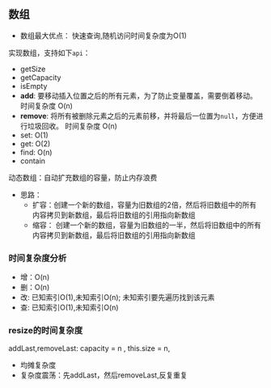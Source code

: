 ## 数组

* 数组最大优点： 快速查询,随机访问时间复杂度为O(1)

实现数组，支持如下`api`：

* getSize
* getCapacity
* isEmpty
* **add**: 要移动插入位置之后的所有元素，为了防止变量覆盖，需要倒着移动。 时间复杂度 O(n)
* **remove**: 将所有被删除元素之后的元素前移，并将最后一位置为`null`，方便进行垃圾回收。 时间复杂度 O(n)
* set: O(1)
* get: O(2)
* find: O(n)
* contain

动态数组：自动扩充数组的容量，防止内存浪费

* 思路：
  * 扩容：创建一个新的数组，容量为旧数组的2倍，然后将旧数组中的所有内容拷贝到新数组，最后将旧数组的引用指向新数组
  * 缩容： 创建一个新的数组，容量为旧数组的一半，然后将旧数组中的所有内容拷贝到新数组，最后将旧数组的引用指向新数组

### 时间复杂度分析

* 增：O(n)
* 删：O(n)
* 改: 已知索引O(1),未知索引O(n); 未知索引要先遍历找到该元素
* 查: 已知索引O(1),未知索引O(n)

### resize的时间复杂度

addLast,removeLast: capacity = n , this.size = n,

* 均摊复杂度
* 复杂度震荡：先addLast，然后removeLast,反复重复

